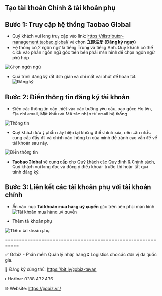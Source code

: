 ## Tạo tài khoản Chính & tài khoản phụ
## Bước 1: Truy cập hệ thống Taobao Global
- Quý khách vui lòng truy cập vào link: https://distributor-management.taobao.global/ và chọn **立即注册 (Đăng ký ngay)**
- Hệ thống có 2 ngôn ngữ là tiếng Trung và tiếng Anh. Quý khách có thể click vào phần ngôn ngữ góc trên bên phải màn hình để chọn ngôn ngữ phù hợp.

![Chọn ngôn ngữ](https://github.com/gobizvn/gobiz-docs/assets/121548042/6159e738-2ad9-4a11-916a-07875882a3f1)


- Quá trình đăng ký rất đơn giản và chỉ mất vài phút để hoàn tất.
![Đăng ký](https://github.com/gobizvn/gobiz-docs/assets/121548042/32636136-524d-478c-8fa5-2462c8db4d91)


## Bước 2: Điền thông tin đăng ký tài khoản

- Điền các thông tin cần thiết vào các trường yêu cầu, bao gồm: Họ tên, Địa chỉ email, Mật khẩu và Mã xác nhận từ email hệ thống.

![Thông tin](https://github.com/gobizvn/gobiz-docs/assets/73226975/1a8d8619-64d8-48b2-8732-448fbaf5f8fa)

- Quý khách lưu ý phần này hiện tại không thể chỉnh sửa, nên cân nhắc cung cấp đầy đủ và chính xác thông tin của mình để tránh các vấn đề về tài khoản sau này.

![Điền thông tin](https://github.com/gobizvn/gobiz-docs/assets/121548042/2b288487-3d82-453d-9324-79633e39ba71)


- **Taobao Global** sẽ cung cấp cho Quý khách các Quy định & Chính sách, Quý khách vui lòng đọc và đồng ý điều khoản trước khi hoàn tất quá trình đăng ký.

## Bước 3: Liên kết các tài khoản phụ với tài khoản chính
- Ấn vào mục **Tài khoản mua hàng uỷ quyền** góc trên bên phải màn hình
  ![Tài khoản mua hàng uỷ quyền](https://github.com/gobizvn/gobiz-docs/assets/121548042/fae7cb03-b2a1-4e0e-9334-f66240f65add)

- Thêm tài khoản phụ

![Thêm tài khoản phụ](https://github.com/gobizvn/gobiz-docs/assets/121548042/0a065a52-da2d-47d2-9a06-d7a2f0b4adf3)

===========================================================

✅ Gobiz - Phần mềm Quản lý nhập hàng & Logistics cho các đơn vị đa quốc gia.

📌 Đăng ký dùng thử: https://bit.ly/gobiz-tuvan

📞 Hotline: 0388.432.436

🌐 Website: https://gobiz.vn/

